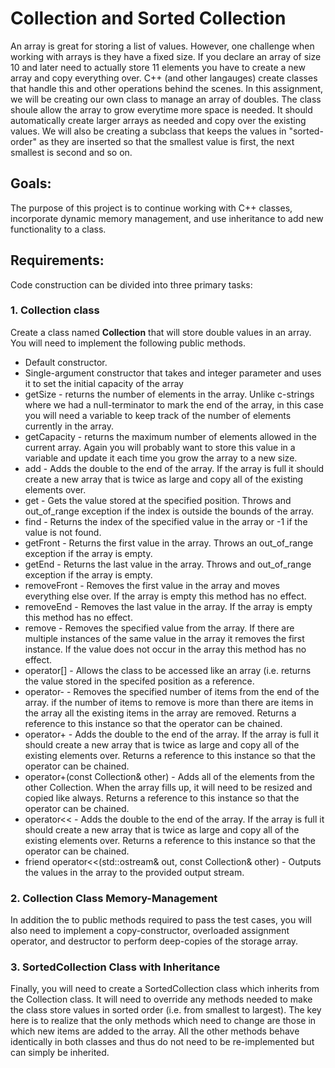 

# Collection and Sorted Collection

An array is great for storing a list of values.  However, one challenge when working
with arrays is they have a fixed size.  If you declare an array of size 10 and
later need to actually store 11 elements you have to create a new array and copy
everything over.  C++ (and other langauges) create classes that handle this and
other operations behind the scenes.
In this assignment, we will be creating our own class to manage an array of
doubles.  The class shoule allow the array to grow everytime more space is
needed.  It should automatically create larger arrays as needed and copy over
the existing values.  We will also be creating a subclass that keeps
the values in "sorted-order" as they are inserted so that the smallest value is first,
the next smallest is second and so on.

## Goals:
The purpose of this project is to continue working with C++ classes, incorporate
dynamic memory management, and use inheritance to add new functionality to a class.

## Requirements:
Code construction can be divided into three primary tasks:

### 1. **Collection class**

Create a class named **Collection** that will store double values in an array.
You will need to implement the following public methods.


+ Default constructor.
+ Single-argument constructor that takes and integer parameter and uses it to set
the initial capacity of the array
+ getSize - returns the number of elements in the array. Unlike c-strings where
we had a null-terminator to mark the end of the array, in this case you will
need a variable to keep track of the number of elements currently in the array.
+ getCapacity - returns the maximum number of elements allowed in the current
array.  Again you will probably want to store this value in a variable and update
it each time you grow the array to a new size.
+ add - Adds the double to the end of the array.  If the array is full it should
create a new array that is twice as large and copy all of the existing elements
over.
+ get - Gets the value stored at the specified position. Throws and out_of_range
exception if the index is outside the bounds of the array.
+ find - Returns the index of the specified value in the array or -1 if the
value is not found.
+ getFront - Returns the first value in the array. Throws an out_of_range
exception if the array is empty.
+ getEnd - Returns the last value in the array.  Throws and out_of_range
exception if the array is empty.
+ removeFront - Removes the first value in the array and moves everything else
over.  If the array is empty this method has no effect.
+ removeEnd - Removes the last value in the array.  If the array is empty this
method has no effect.
+ remove - Removes the specified value from the array.  If there are multiple
instances of the same value in the array it removes the first instance. If the
value does not occur in the array this method has no effect.
+ operator[] - Allows the class to be accessed like an array (i.e. returns the
value stored in the specifed position as a reference.
+ operator- - Removes the specified number of items from the end of the array.
if the number of items to remove is more than there are items in the array all
the existing items in the array are removed. Returns a reference to this
instance so that the operator can be chained.
+ operator+ - Adds the double to the end of the array.  If the array is full it
should create a new array that is twice as large and copy all of the existing
elements over. Returns a reference to this instance so that the operator can be
chained.
+ operator+(const Collection& other) - Adds all of the elements from the other
Collection.  When the array fills up, it will need to be resized and copied like
always. Returns a reference to this instance so that the operator can be chained.
+ operator<< - Adds the double to the end of the array.  If the array is full it
should create a new array that is twice as large and copy all of the existing
elements over. Returns a reference to this instance so that the operator can be
chained.
+ friend operator<<(std::ostream& out, const Collection& other) - Outputs the
values in the array to the provided output stream.


### 2. **Collection Class Memory-Management**

In addition the to public methods required to pass the test cases, you will also
need to implement a copy-constructor, overloaded assignment operator, and destructor
to perform deep-copies of the storage array.

### 3.  **SortedCollection Class with Inheritance**

Finally, you will need to create a SortedCollection class which inherits from
the Collection class.  It will need to override any methods needed to make the
class store values in sorted order (i.e. from smallest to largest).  The key here
is to realize that the only methods which need to change are those in which new
items are added to the array.  All the other methods behave identically in both
classes and thus do not need to be re-implemented but can simply be inherited.
